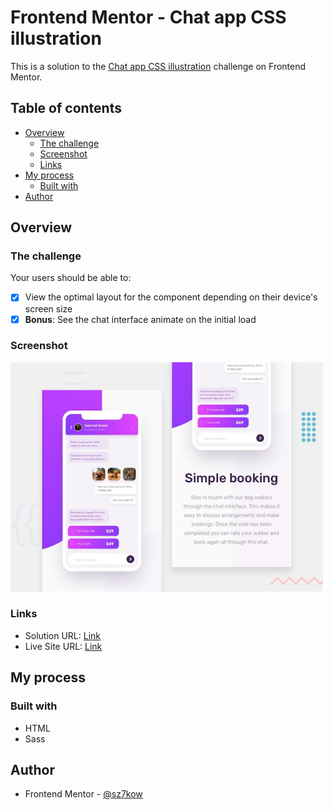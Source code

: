 # Frontend Mentor - Chat app CSS illustration

This is a solution to the [Chat app CSS illustration](https://www.frontendmentor.io/challenges/chat-app-css-illustration-O5auMkFqY) challenge on Frontend Mentor.

## Table of contents

- [Overview](#overview)
  - [The challenge](#the-challenge)
  - [Screenshot](#screenshot)
  - [Links](#links)
- [My process](#my-process)
  - [Built with](#built-with)
- [Author](#author)

## Overview

### The challenge

Your users should be able to:

- [x] View the optimal layout for the component depending on their device's screen size
- [x] **Bonus**: See the chat interface animate on the initial load

### Screenshot

<img src="./screenshots/screenshot-chat-app-css-illustration.jpg" width="500" />

### Links

- Solution URL: [Link](https://www.frontendmentor.io/solutions/chat-app-css-illustration--klFjaVB1)
- Live Site URL: [Link](https://chat-app-css-illustration.sz7kow.com/)

## My process

### Built with

- HTML
- Sass

## Author

- Frontend Mentor - [@sz7kow](https://www.frontendmentor.io/profile/sz7kow)

